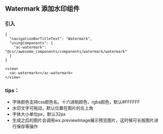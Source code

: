 ## Watermark 添加水印组件

### 引入

```
{
  "navigationBarTitleText": "Watermark",
  "usingComponents": {
    "ac-watermark": "@csr/awesome_components/components/watermark/watermark"
  }
}

<view>
  <ac-watermark></ac-watermark>
</view>
```

### tips：
  - 字体颜色支持css颜色名，十六进制颜色，rgba颜色，默认#FFFFFF
  - 水印文字可拖动，默认位置在图片的左上角
  - 字体大小单位px，默认32px
  - 生成之后的图片会调用wx.previewImage展示预览图片，这时候可长按图片进行保存等操作
